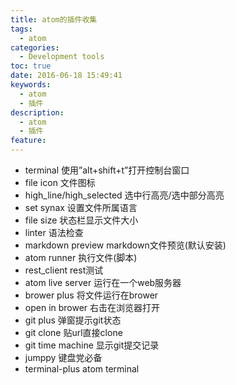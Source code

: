 ```yaml
---
title: atom的插件收集
tags:
  - atom
categories:
  - Development tools
toc: true
date: 2016-06-18 15:49:41
keywords:
  - atom
  - 插件
description:
  - atom
  - 插件
feature:
---
```


* terminal 使用”alt+shift+t”打开控制台窗口
* file icon 文件图标
* high_line/high_selected 选中行高亮/选中部分高亮
* set synax 设置文件所属语言
* file size 状态栏显示文件大小
* linter 语法检查
* markdown preview markdown文件预览(默认安装)
* atom runner 执行文件(脚本)
* rest_client rest测试
* atom live server 运行在一个web服务器
* brower plus 将文件运行在brower
* open in brower 右击在浏览器打开
* git plus 弹窗提示git状态
* git clone 贴url直接clone
* git time machine 显示git提交记录
* jumppy 键盘党必备
* terminal-plus atom terminal